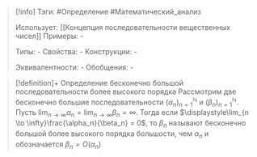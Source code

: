 > [!info]
> Тэги: #Определение #Математический_анализ   
> 
> Использует: [[Концепция последовательности вещественных чисел]]
> Примеры: *-*
> 
> Типы: *-*
> Свойства: *-*
> Конструкции: *-*
> 
> Эквивалентности: *-*
> Обобщения: *-*

> [!definition]+ Определение бесконечно большой последовательности более высокого порядкa
> Рассмотрим две бесконечно большие последовательности $(\alpha_n)_{n=1}^{\mathbb N}$ и $(\beta_n)_{n=1}^{\mathbb N}$. Пусть $\displaystyle\lim_{n \to \infty}\alpha_n = \lim_{n \to \infty}\beta_n = \infty$. Тогда если $\displaystyle\lim_{n \to \infty}\frac{\alpha_n}{\beta_n} = 0$, то $\beta_n$ называют бесконечно большой более высокого порядка большости, чем $\alpha_n$ и обозначается $\beta_n=O\Big(\alpha_n\Big)$